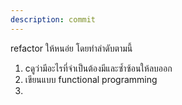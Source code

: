 ```yaml
---
description: commit
---
```


refactor ให้หนอ่ย โดยทำลำดับตามนี้
1. cดูว่ามีอะไรที่จำเป็นต้องมีและซ้ำซ้อนให้ลบออก
2. เขียนแบบ functional programming
3. 